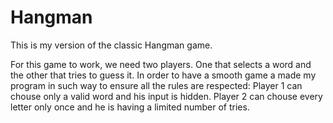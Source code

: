 # Hangman
This is my version of the classic Hangman game.

For this game to work, we need two players. One that selects a word and the other that tries to guess it.
In order to have a smooth game a made my program in such way to ensure all the rules are respected:
  Player 1 can chouse only a valid word and his input is hidden.
  Player 2 can chouse every letter only once and he is having a limited number of tries.
